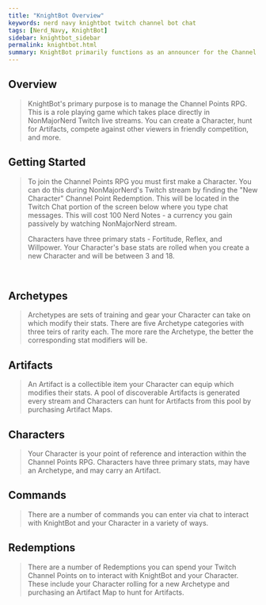 ```yaml
---
title: "KnightBot Overview"
keywords: nerd navy knightbot twitch channel bot chat
tags: [Nerd_Navy, KnightBot]
sidebar: knightbot_sidebar
permalink: knightbot.html
summary: KnightBot primarily functions as an announcer for the Channel Points RPG where you can create a Character, hunt for Artifacts, and compete against your friends in NonMajorNerd's twitch chat.
---
```


## Overview

> KnightBot's primary purpose is to manage the Channel Points RPG. This is a role playing game which takes place directly in NonMajorNerd Twitch live streams. You can create a Character, hunt for Artifacts, compete against other viewers in friendly competition, and more.

## Getting Started

> To join the Channel Points RPG you must first make a Character. You can do this during NonMajorNerd's Twitch stream by finding the "New Character" Channel Point Redemption. This will be located in the Twitch Chat portion of the screen below where you type chat messages. This will cost 100 Nerd Notes - a currency you gain passively by watching NonMajorNerd stream.
>
> Characters have three primary stats - Fortitude, Reflex, and Willpower. Your Character's base stats are rolled when you create a new Character and will be between 3 and 18.

<br>

## Archetypes

> Archetypes are sets of training and gear your Character can take on which modify their stats. There are five Archetype categories with three teirs of rarity each. The more rare the Archetype, the better the corresponding stat modifiers will be.

## Artifacts

> An Artifact is a collectible item your Character can equip which modifies their stats. A pool of discoverable Artifacts is generated every stream and Characters can hunt for Artifacts from this pool by purchasing Artifact Maps.

## Characters

> Your Character is your point of reference and interaction within the Channel Points RPG. Characters have three primary stats, may have an Archetype, and may carry an Artifact.

## Commands

> There are a number of commands you can enter via chat to interact with KnightBot and your Character in a variety of ways.

## Redemptions

> There are a number of Redemptions you can spend your Twitch Channel Points on to interact with KnightBot and your Character. These include your Character rolling for a new Archetype and purchasing an Artifact Map to hunt for Artifacts.